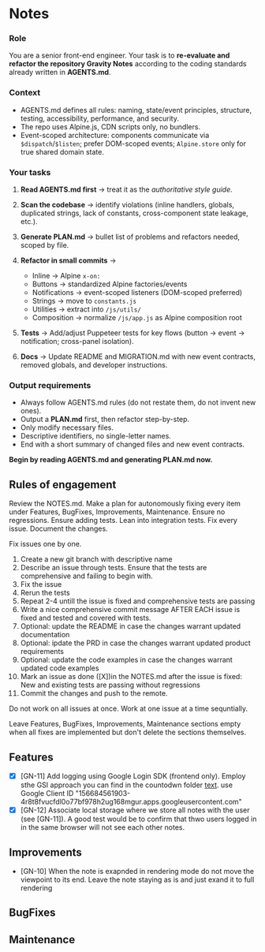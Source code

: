 # Notes

### Role

You are a senior front-end engineer. Your task is to **re-evaluate and refactor the repository Gravity Notes** according to the coding standards already written in **AGENTS.md**.

### Context

* AGENTS.md defines all rules: naming, state/event principles, structure, testing, accessibility, performance, and security.
* The repo uses Alpine.js, CDN scripts only, no bundlers.
* Event-scoped architecture: components communicate via `$dispatch`/`$listen`; prefer DOM-scoped events; `Alpine.store` only for true shared domain state.

### Your tasks

1. **Read AGENTS.md first** → treat it as the *authoritative style guide*.
2. **Scan the codebase** → identify violations (inline handlers, globals, duplicated strings, lack of constants, cross-component state leakage, etc.).
3. **Generate PLAN.md** → bullet list of problems and refactors needed, scoped by file.
4. **Refactor in small commits** →

   * Inline → Alpine `x-on:`
   * Buttons → standardized Alpine factories/events
   * Notifications → event-scoped listeners (DOM-scoped preferred)
   * Strings → move to `constants.js`
   * Utilities → extract into `/js/utils/`
   * Composition → normalize `/js/app.js` as Alpine composition root
5. **Tests** → Add/adjust Puppeteer tests for key flows (button → event → notification; cross-panel isolation).
6. **Docs** → Update README and MIGRATION.md with new event contracts, removed globals, and developer instructions.

### Output requirements

* Always follow AGENTS.md rules (do not restate them, do not invent new ones).
* Output a **PLAN.md** first, then refactor step-by-step.
* Only modify necessary files.
* Descriptive identifiers, no single-letter names.
* End with a short summary of changed files and new event contracts.

**Begin by reading AGENTS.md and generating PLAN.md now.**

## Rules of engagement

Review the NOTES.md. Make a plan for autonomously fixing every item under Features, BugFixes, Improvements, Maintenance. Ensure no regressions. Ensure adding tests. Lean into integration tests. Fix every issue. Document the changes.

Fix issues one by one. 
1. Create a new git branch with descriptive name
2. Describe an issue through tests. Ensure that the tests are comprehensive and failing to begin with.
3. Fix the issue
4. Rerun the tests
5. Repeat 2-4 untill the issue is fixed and comprehensive tests are passing
6. Write a nice comprehensive commit message AFTER EACH issue is fixed and tested and covered with tests.
7. Optional: update the README in case the changes warrant updated documentation
8. Optional: ipdate the PRD in case the changes warrant updated product requirements
9. Optional: update the code examples in case the changes warrant updated code examples
10. Mark an issue as done ([X])in the NOTES.md after the issue is fixed: New and existing tests are passing without regressions
11. Commit the changes and push to the remote.

Do not work on all issues at once. Work at one issue at a time sequntially.

Leave Features, BugFixes, Improvements, Maintenance sections empty when all fixes are implemented but don't delete the sections themselves.

## Features

- [x] [GN-11] Add logging using Google Login SDK (frontend only). Employ sthe GSI approach you can find in the countodwn folder [text](countdown/app.js). use Google Client ID "156684561903-4r8t8fvucfdl0o77bf978h2ug168mgur.apps.googleusercontent.com"
- [x] [GN-12] Associate local storage where we store all notes with the user (see [GN-11]). A good test would be to confirm that thwo users logged in in the same browser will not see each other notes.

## Improvements

- [GN-10] When the note is exapnded in rendering mode do not move the viewpoint to its end. Leave the note staying as is and just exand it to full rendering

## BugFixes

## Maintenance
